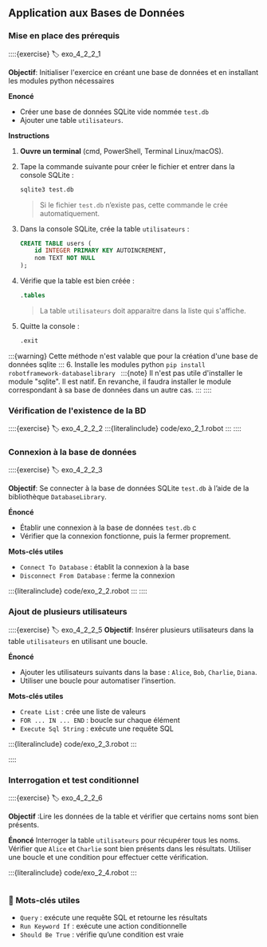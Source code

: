 ## Application aux Bases de Données

### Mise en place des prérequis
::::{exercise}
:label: exo_4_2_2_1

**Objectif**: Initialiser l'exercice en créant une base de données et en installant les modules python nécessaires

**Enoncé**
- Créer une base de données SQLite vide nommée `test.db`
- Ajouter une table `utilisateurs`.

**Instructions**

1. **Ouvre un terminal** (cmd, PowerShell, Terminal Linux/macOS).
2. Tape la commande suivante pour créer le fichier et entrer dans la console SQLite :
    ```bash
    sqlite3 test.db
    ```
   > Si le fichier `test.db` n’existe pas, cette commande le crée automatiquement.

3. Dans la console SQLite, crée la table `utilisateurs` :
   ```sql
   CREATE TABLE users (
       id INTEGER PRIMARY KEY AUTOINCREMENT,
       nom TEXT NOT NULL
   );
   ```

4. Vérifie que la table est bien créée :
   ```sql
   .tables
   ```
   > La table `utilisateurs` doit apparaitre dans la liste qui s'affiche.

5. Quitte la console :
   ```sql
   .exit
   ```
:::{warning}
Cette méthode n'est valable que pour la création d'une base de données sqlite
:::
6. Installe les modules python
    ```
    pip install robotframework-databaselibrary 
    ```
    :::{note}
    Il n'est pas utile d'installer le module "sqlite". Il est natif. En revanche, il faudra installer le module correspondant
    à sa base de données dans un autre cas.
    :::
::::

### Vérification de l'existence de la BD

::::{exercise}
:label: exo_4_2_2_2
:::{literalinclude} code/exo_2_1.robot
:::
::::

### Connexion à la base de données
::::{exercise}
:label: exo_4_2_2_3

**Objectif**: Se connecter à la base de données SQLite `test.db` à l’aide de la bibliothèque `DatabaseLibrary`.

**Énoncé**
- Établir une connexion à la base de données `test.db` c
- Vérifier que la connexion fonctionne, puis la fermer proprement.

**Mots-clés utiles**
- `Connect To Database` : établit la connexion à la base
- `Disconnect From Database` : ferme la connexion

:::{literalinclude} code/exo_2_2.robot
:::
::::

### Ajout de plusieurs utilisateurs
::::{exercise}
:label: exo_4_2_2_5
**Objectif**: Insérer plusieurs utilisateurs dans la table `utilisateurs` en utilisant une boucle.

**Énoncé**
- Ajouter les utilisateurs suivants dans la base : `Alice`, `Bob`, `Charlie`, `Diana`. 
- Utiliser une boucle pour automatiser l’insertion.

**Mots-clés utiles**
- `Create List` : crée une liste de valeurs
- `FOR ... IN ... END` : boucle sur chaque élément
- `Execute Sql String` : exécute une requête SQL

:::{literalinclude} code/exo_2_3.robot
:::

::::

### Interrogation et test conditionnel
::::{exercise}
:label: exo_4_2_2_6

**Objectif** :Lire les données de la table et vérifier que certains noms sont bien présents.

**Énoncé**
Interroger la table `utilisateurs` pour récupérer tous les noms. Vérifier que `Alice` et `Charlie` sont bien présents dans les résultats. Utiliser une boucle et une condition pour effectuer cette vérification.

:::{literalinclude} code/exo_2_4.robot
:::

```robot

```

### 🧩 Mots-clés utiles
- `Query` : exécute une requête SQL et retourne les résultats
- `Run Keyword If` : exécute une action conditionnelle
- `Should Be True` : vérifie qu’une condition est vraie
